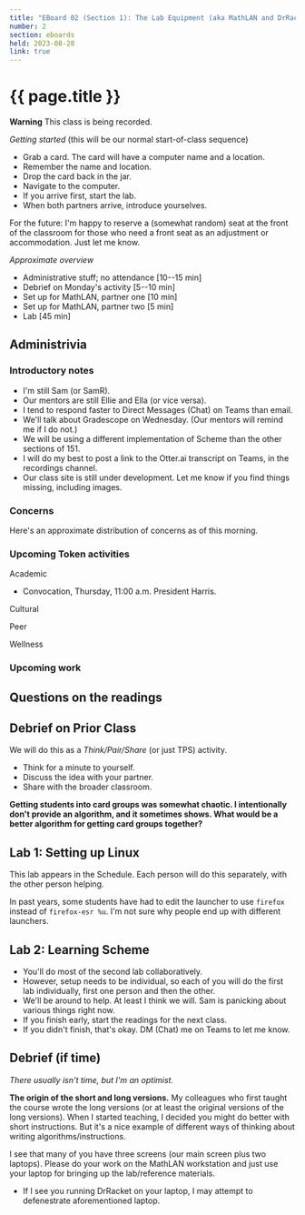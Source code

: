 ```yaml
---
title: "EBoard 02 (Section 1): The Lab Equipment (aka MathLAN and DrRacket)"
number: 2
section: eboards
held: 2023-08-28
link: true
---
```

# {{ page.title }}

**Warning** This class is being recorded.

_Getting started_ (this will be our normal start-of-class sequence)

* Grab a card.  The card will have a computer name and a location.
* Remember the name and location.
* Drop the card back in the jar.
* Navigate to the computer.
* If you arrive first, start the lab.
* When both partners arrive, introduce yourselves.

For the future: I'm happy to reserve a (somewhat random) seat at
the front of the classroom for those who need a front seat as an
adjustment or accommodation.  Just let me know.

_Approximate overview_

* Administrative stuff; no attendance [10--15 min]
* Debrief on Monday's activity [5--10 min]
* Set up for MathLAN, partner one [10 min]
* Set up for MathLAN, partner two [5 min]
* Lab [45 min]

Administrivia
-------------

### Introductory notes

* I'm still Sam (or SamR).
* Our mentors are still Ellie and Ella (or vice versa).
* I tend to respond faster to Direct Messages (Chat) on Teams than email.
* We'll talk about Gradescope on Wednesday.  (Our mentors will remind me
  if I do not.)
* We will be using a different implementation of Scheme than the other
  sections of 151.
* I will do my best to post a link to the Otter.ai transcript on Teams,
  in the recordings channel.
* Our class site is still under development.  Let me know if you find
  things missing, including images.

### Concerns

Here's an approximate distribution of concerns as of this morning.

### Upcoming Token activities

Academic

* Convocation, Thursday, 11:00 a.m.  President Harris.

Cultural

Peer

Wellness

### Upcoming work

Questions on the readings
-------------------------

Debrief on Prior Class
----------------------

We will do this as a _Think/Pair/Share_ (or just TPS) activity.

* Think for a minute to yourself.
* Discuss the idea with your partner.
* Share with the broader classroom.

**Getting students into card groups was somewhat chaotic.  I intentionally
don't provide an algorithm, and it sometimes shows.  What would be a better
algorithm for getting card groups together?**

Lab 1: Setting up Linux
-----------------------

This lab appears in the Schedule.  Each person will do this separately, with
the other person helping.

In past years, some students have had to edit the launcher to use
`firefox` instead of `firefox-esr %u`.  I'm not sure why people end up
with different launchers.

Lab 2: Learning Scheme
----------------------

* You'll do most of the second lab collaboratively.
* However, setup needs to be individual, so each of you will do the
  first lab individually, first one person and then the other.
* We'll be around to help.  At least I think we will.  Sam is panicking
  about various things right now.
* If you finish early, start the readings for the next class.
* If you didn't finish, that's okay.  DM (Chat) me on Teams to let me know.


Debrief (if time)
-----------------

_There usually isn't time, but I'm an optimist._

**The origin of the short and long versions.**  My colleagues who
first taught the course wrote the long versions (or at least
the original versions of the long versions).  When I started
teaching, I decided you might do better with short instructions.
But it's a nice example of different ways of thinking about writing
algorithms/instructions.

I see that many of you have three screens (our main screen plus two
laptops).  Please do your work on the MathLAN workstation and just
use your laptop for bringing up the lab/reference materials.

* If I see you running DrRacket on your laptop, I may attempt
  to defenestrate aforementioned laptop.

